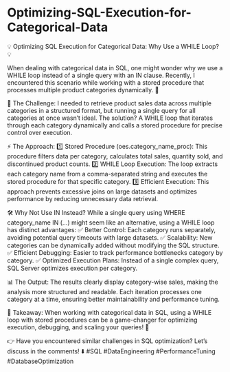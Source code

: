 # Optimizing-SQL-Execution-for-Categorical-Data
💡 Optimizing SQL Execution for Categorical Data: Why Use a WHILE Loop? 💡

When dealing with categorical data in SQL, one might wonder why we use a WHILE loop instead of a single query with an IN clause. Recently, I encountered this scenario while working with a stored procedure that processes multiple product categories dynamically. 🚀

📌 The Challenge:
I needed to retrieve product sales data across multiple categories in a structured format, but running a single query for all categories at once wasn’t ideal. The solution? A WHILE loop that iterates through each category dynamically and calls a stored procedure for precise control over execution.

⚡ The Approach:
1️⃣ Stored Procedure (oes.category_name_proc): This procedure filters data per category, calculates total sales, quantity sold, and discontinued product counts.
2️⃣ WHILE Loop Execution: The loop extracts each category name from a comma-separated string and executes the stored procedure for that specific category.
3️⃣ Efficient Execution: This approach prevents excessive joins on large datasets and optimizes performance by reducing unnecessary data retrieval.

🛠 Why Not Use IN Instead?
While a single query using WHERE category_name IN (...) might seem like an alternative, using a WHILE loop has distinct advantages:
✅ Better Control: Each category runs separately, avoiding potential query timeouts with large datasets.
✅ Scalability: New categories can be dynamically added without modifying the SQL structure.
✅ Efficient Debugging: Easier to track performance bottlenecks category by category.
✅ Optimized Execution Plans: Instead of a single complex query, SQL Server optimizes execution per category.

📊 The Output:
The results clearly display category-wise sales, making the analysis more structured and readable. Each iteration processes one category at a time, ensuring better maintainability and performance tuning.

🎯 Takeaway: When working with categorical data in SQL, using a WHILE loop with stored procedures can be a game-changer for optimizing execution, debugging, and scaling your queries! 🚀

👉 Have you encountered similar challenges in SQL optimization? Let’s discuss in the comments! ⬇️ #SQL #DataEngineering #PerformanceTuning #DatabaseOptimization
